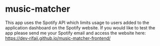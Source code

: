 # music-matcher

This app uses the Spotify API which limits usage to users added to the application dashboard on the Spotify website. If you would like to test the app please send me your Spotify email and access the website here:
https://dev-rifaii.github.io/music-matcher-frontend/
